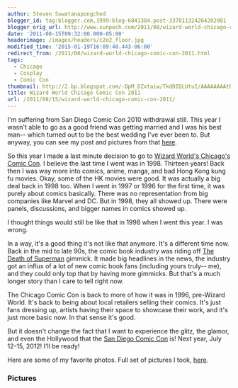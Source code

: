 ```yaml
---
author: Steven Suwatanapongched
blogger_id: tag:blogger.com,1999:blog-6841384.post-337811324264202981
blogger_orig_url: http://www.sunpech.com/2011/08/wizard-world-chicago-comic-con-2011.html
date: '2011-08-15T09:32:00.000-05:00'
headerimage: /images/headers/c2e2_floor.jpg
modified_time: '2015-01-19T16:09:40.443-06:00'
redirect_from: /2011/08/wizard-world-chicago-comic-con-2011.html
tags:
  - Chicago
  - Cosplay
  - Comic Con
thumbnail: http://2.bp.blogspot.com/-DpM_DZxtaiw/TkdDIQLUtuI/AAAAAAAAtRM/dO48OHyomiI/s600/2011-08-13+at+11-47-40.jpg
title: Wizard World Chicago Comic Con 2011
url: /2011/08/15/wizard-world-chicago-comic-con-2011/
---
```



I'm suffering from San Diego Comic Con 2010 withdrawal still. This year I wasn't able to go as a good friend was getting married and I was his best man-- which turned out to be the best wedding I've ever been to. But anyway, you can see my post and pictures from that <a href="/2010/07/san-diego-comic-con-2010-pictures">here</a>.

So this year I made a last minute decision to go to <a href="http://www.wizardworld.com/home-ch.html">Wizard World's Chicago's Comic Con</a>. I believe the last time I went was in 1998. Thirteen years! Back then I was way more into comics, anime, manga, and bad Hong Kong kung fu movies. Okay, some of the HK movies were good. It was actually a big deal back in 1998 too. When I went in 1997 or 1996 for the first time, it was purely about comics basically. There was no representation from big companies like Marvel and DC. But in 1998, they all showed up. There were panels, discussions, and bigger names in comics showed up.

I thought things would still be like that in 1998 when I went this year. I was wrong.

In a way, it's a good thing it's not like that anymore. It's a different time now. Back in the mid to late 90s, the comic book industry was riding off <a href="http://en.wikipedia.org/wiki/The_Death_of_Superman">The Death of Superman</a> gimmick. It made big headlines in the news, the industry got an influx of a lot of new comic book fans (including yours truly-- me), and they could only top that by having more gimmicks. But that's a much longer story than I care to tell right now.

The Chicago Comic Con is back to more of how it was in 1996, pre-Wizard World. It's back to being about local retailers selling their comics. It's just fans dressing up, artists having their space to showcase their work, and it's just more basic now. In that sense it's good.

But it doesn't change the fact that I want to experience the glitz, the glamor, and even the Hollywood that the <a href="http://www.comic-con.org/">San Diego Comic Con</a> is! Next year, July 12-15, 2012! I'll be ready!

Here are some of my favorite photos. Full set of pictures I took, <a href="https://picasaweb.google.com/101693597219413173200/2011ChicagoComicCon">here</a>.

### Pictures

<a href="http://2.bp.blogspot.com/-DpM_DZxtaiw/TkdDIQLUtuI/AAAAAAAAtRM/dO48OHyomiI/s600/2011-08-13+at+11-47-40.jpg" alt=""><img    border="0"  src="http://2.bp.blogspot.com/-DpM_DZxtaiw/TkdDIQLUtuI/AAAAAAAAtRM/dO48OHyomiI/s400/2011-08-13+at+11-47-40.jpg" alt=""  /></a>

<a href="http://4.bp.blogspot.com/-S9ocbt-ltP8/TkdDIxd-p_I/AAAAAAAAtRQ/02Az36QqFVA/s600/2011-08-13+at+11-55-33.jpg" alt=""><img    border="0"  src="http://4.bp.blogspot.com/-S9ocbt-ltP8/TkdDIxd-p_I/AAAAAAAAtRQ/02Az36QqFVA/s400/2011-08-13+at+11-55-33.jpg" alt=""  /></a>

<a href="http://2.bp.blogspot.com/-309WxIlk1no/TkdDKMGx1aI/AAAAAAAAtRY/7NTKyWetfJI/s600/2011-08-13+at+12-03-45.jpg" alt=""><img    border="0"  src="http://2.bp.blogspot.com/-309WxIlk1no/TkdDKMGx1aI/AAAAAAAAtRY/7NTKyWetfJI/s400/2011-08-13+at+12-03-45.jpg" alt=""  /></a>

<a href="http://4.bp.blogspot.com/-TT9hS9bfWls/TkdDL1d__OI/AAAAAAAAtRk/HU2LAxojLpk/s600/2011-08-13+at+12-04-28.jpg" alt=""><img    border="0"  src="http://4.bp.blogspot.com/-TT9hS9bfWls/TkdDL1d__OI/AAAAAAAAtRk/HU2LAxojLpk/s400/2011-08-13+at+12-04-28.jpg" alt=""  /></a>

<a href="http://2.bp.blogspot.com/-d7HWgZZqf5U/TkdDMirCfiI/AAAAAAAAtRo/0KvicB0VGAE/s600/2011-08-13+at+12-10-48.jpg" alt=""><img    border="0"  src="http://2.bp.blogspot.com/-d7HWgZZqf5U/TkdDMirCfiI/AAAAAAAAtRo/0KvicB0VGAE/s400/2011-08-13+at+12-10-48.jpg" alt=""  /></a>

<a href="http://4.bp.blogspot.com/-SRm0bWRuydA/TkdDQA9I-fI/AAAAAAAAtRs/fEof2JtcwhU/s600/2011-08-13+at+12-15-47.jpg" alt=""><img    border="0"  src="http://4.bp.blogspot.com/-SRm0bWRuydA/TkdDQA9I-fI/AAAAAAAAtRs/fEof2JtcwhU/s400/2011-08-13+at+12-15-47.jpg" alt=""  /></a>

<a href="http://2.bp.blogspot.com/-iDkHsYrCqSw/TkdDTUtt7pI/AAAAAAAAtR0/wX34fBLD0Bg/s600/2011-08-13+at+12-18-08.jpg" alt=""><img    border="0"  src="http://2.bp.blogspot.com/-iDkHsYrCqSw/TkdDTUtt7pI/AAAAAAAAtR0/wX34fBLD0Bg/s400/2011-08-13+at+12-18-08.jpg" alt=""  /></a>

<a href="http://1.bp.blogspot.com/-5oo7VyIlg_o/TkdDV0-FM0I/AAAAAAAAtSE/BE_vf5sx0JU/s600/2011-08-13+at+12-19-09.jpg" alt=""><img    border="0"  src="http://1.bp.blogspot.com/-5oo7VyIlg_o/TkdDV0-FM0I/AAAAAAAAtSE/BE_vf5sx0JU/s400/2011-08-13+at+12-19-09.jpg" alt=""  /></a>

<a href="http://4.bp.blogspot.com/-jAP94DBk1hA/TkdDXyp8VWI/AAAAAAAAtSQ/9aFtsF1DPq8/s600/2011-08-13+at+12-28-18.jpg" alt=""><img    border="0"  src="http://4.bp.blogspot.com/-jAP94DBk1hA/TkdDXyp8VWI/AAAAAAAAtSQ/9aFtsF1DPq8/s400/2011-08-13+at+12-28-18.jpg" alt=""  /></a>

<a href="http://2.bp.blogspot.com/-4XqucW3Oca8/TkdDaclHkAI/AAAAAAAAtSg/2rjIxigNyqg/s600/2011-08-13+at+12-44-48.jpg" alt=""><img    border="0"  src="http://2.bp.blogspot.com/-4XqucW3Oca8/TkdDaclHkAI/AAAAAAAAtSg/2rjIxigNyqg/s400/2011-08-13+at+12-44-48.jpg" alt=""  /></a>

<a href="http://2.bp.blogspot.com/-fbdsI23ELHU/TkdDeAq3CRI/AAAAAAAAtS8/uYn_lVYJElQ/s600/2011-08-13+at+12-55-11.jpg" alt=""><img    border="0"  src="http://2.bp.blogspot.com/-fbdsI23ELHU/TkdDeAq3CRI/AAAAAAAAtS8/uYn_lVYJElQ/s400/2011-08-13+at+12-55-11.jpg" alt=""  /></a>

<a href="http://4.bp.blogspot.com/-vZERf9bNlzo/TkdDgTCkhgI/AAAAAAAAtTM/T4kJmq2urmM/s600/2011-08-13+at+12-56-53.jpg" alt=""><img    border="0"  src="http://4.bp.blogspot.com/-vZERf9bNlzo/TkdDgTCkhgI/AAAAAAAAtTM/T4kJmq2urmM/s400/2011-08-13+at+12-56-53.jpg" alt=""  /></a>

<a href="http://4.bp.blogspot.com/-eQQ-umt-CtU/TkdDkBnYxxI/AAAAAAAAtTg/EXlgd0owXi8/s600/2011-08-13+at+13-10-36.jpg" alt=""><img    border="0"  src="http://4.bp.blogspot.com/-eQQ-umt-CtU/TkdDkBnYxxI/AAAAAAAAtTg/EXlgd0owXi8/s400/2011-08-13+at+13-10-36.jpg" alt=""  /></a>

<a href="http://3.bp.blogspot.com/-z4Z0UPSPuWU/TkdDmCG7M6I/AAAAAAAAtTs/KWmDtJ6C1dI/s600/2011-08-13+at+13-13-51.jpg" alt=""><img    border="0"  src="http://3.bp.blogspot.com/-z4Z0UPSPuWU/TkdDmCG7M6I/AAAAAAAAtTs/KWmDtJ6C1dI/s400/2011-08-13+at+13-13-51.jpg" alt=""  /></a>

<a href="http://1.bp.blogspot.com/-bil-dDdY3iU/TkdDnMNXS0I/AAAAAAAAtT0/l1Qii2gRJhQ/s600/2011-08-13+at+13-24-01.jpg" alt=""><img    border="0"  src="http://1.bp.blogspot.com/-bil-dDdY3iU/TkdDnMNXS0I/AAAAAAAAtT0/l1Qii2gRJhQ/s400/2011-08-13+at+13-24-01.jpg" alt=""  /></a>

<a href="http://4.bp.blogspot.com/-fajL9-mwojI/TkdDolx5xyI/AAAAAAAAtT8/wNgKMjnnGvs/s600/2011-08-13+at+13-43-54.jpg" alt=""><img    border="0"  src="http://4.bp.blogspot.com/-fajL9-mwojI/TkdDolx5xyI/AAAAAAAAtT8/wNgKMjnnGvs/s400/2011-08-13+at+13-43-54.jpg" alt=""  /></a>

<a href="http://2.bp.blogspot.com/-GusI53Byke0/TkdDql_If6I/AAAAAAAAtUI/PJHvEzWRvdM/s600/2011-08-13+at+13-51-53.jpg" alt=""><img    border="0"  src="http://2.bp.blogspot.com/-GusI53Byke0/TkdDql_If6I/AAAAAAAAtUI/PJHvEzWRvdM/s400/2011-08-13+at+13-51-53.jpg" alt=""  /></a>

<a href="http://3.bp.blogspot.com/-KqOPeuI_-4Q/TkdDrBk7RvI/AAAAAAAAtUM/cVl3mHCSz_E/s600/2011-08-13+at+13-54-24.jpg" alt=""><img    border="0"  src="http://3.bp.blogspot.com/-KqOPeuI_-4Q/TkdDrBk7RvI/AAAAAAAAtUM/cVl3mHCSz_E/s400/2011-08-13+at+13-54-24.jpg" alt=""  /></a>

<a href="http://4.bp.blogspot.com/-cwAwDp0yh5Q/TkdD2eAohaI/AAAAAAAAtVQ/b64v9Z7CwqA/s600/2011-08-13+at+15-51-46.jpg" alt=""><img    border="0"  src="http://4.bp.blogspot.com/-cwAwDp0yh5Q/TkdD2eAohaI/AAAAAAAAtVQ/b64v9Z7CwqA/s400/2011-08-13+at+15-51-46.jpg" alt=""  /></a>

<a href="http://4.bp.blogspot.com/-i4NSYVlW14w/TkdD5DzY6NI/AAAAAAAAtVg/5nw3keYapwU/s600/2011-08-13+at+15-53-41.jpg" alt=""><img    border="0"  src="http://4.bp.blogspot.com/-i4NSYVlW14w/TkdD5DzY6NI/AAAAAAAAtVg/5nw3keYapwU/s400/2011-08-13+at+15-53-41.jpg" alt=""  /></a>

<a href="http://3.bp.blogspot.com/-Uvh90UejUZk/TkdD-YxQ9eI/AAAAAAAAtWE/L7DaMKhiUM0/s600/2011-08-13+at+16-42-59.jpg" alt=""><img    border="0"  src="http://3.bp.blogspot.com/-Uvh90UejUZk/TkdD-YxQ9eI/AAAAAAAAtWE/L7DaMKhiUM0/s400/2011-08-13+at+16-42-59.jpg" alt=""  /></a>

<a href="http://3.bp.blogspot.com/-FxifbfGSDxQ/TkdEE3zJCGI/AAAAAAAAtWw/_cHzoEhKd7g/s600/2011-08-13+at+17-21-34.jpg" alt=""><img    border="0"  src="http://3.bp.blogspot.com/-FxifbfGSDxQ/TkdEE3zJCGI/AAAAAAAAtWw/_cHzoEhKd7g/s400/2011-08-13+at+17-21-34.jpg" alt=""  /></a>